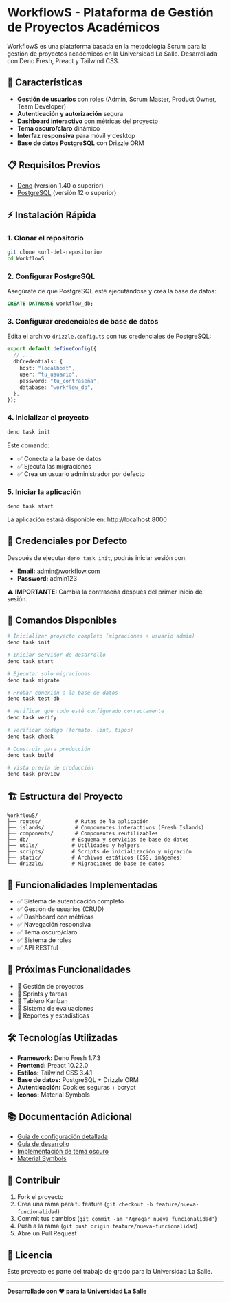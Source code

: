 # WorkflowS - Plataforma de Gestión de Proyectos Académicos

WorkflowS es una plataforma basada en la metodología Scrum para la gestión de proyectos académicos en la Universidad La Salle. Desarrollada con Deno Fresh, Preact y Tailwind CSS.

## 🚀 Características

- **Gestión de usuarios** con roles (Admin, Scrum Master, Product Owner, Team Developer)
- **Autenticación y autorización** segura
- **Dashboard interactivo** con métricas del proyecto
- **Tema oscuro/claro** dinámico
- **Interfaz responsiva** para móvil y desktop
- **Base de datos PostgreSQL** con Drizzle ORM

## 📋 Requisitos Previos

- [Deno](https://deno.land/manual/getting_started/installation) (versión 1.40 o superior)
- [PostgreSQL](https://www.postgresql.org/download/) (versión 12 o superior)

## ⚡ Instalación Rápida

### 1. Clonar el repositorio
```bash
git clone <url-del-repositorio>
cd WorkflowS
```

### 2. Configurar PostgreSQL
Asegúrate de que PostgreSQL esté ejecutándose y crea la base de datos:

```sql
CREATE DATABASE workflow_db;
```

### 3. Configurar credenciales de base de datos
Edita el archivo `drizzle.config.ts` con tus credenciales de PostgreSQL:

```typescript
export default defineConfig({
  // ...
  dbCredentials: {
    host: "localhost",
    user: "tu_usuario",
    password: "tu_contraseña",
    database: "workflow_db",
  },
});
```

### 4. Inicializar el proyecto
```bash
deno task init
```

Este comando:
- ✅ Conecta a la base de datos
- ✅ Ejecuta las migraciones
- ✅ Crea un usuario administrador por defecto

### 5. Iniciar la aplicación
```bash
deno task start
```

La aplicación estará disponible en: http://localhost:8000

## 🔑 Credenciales por Defecto

Después de ejecutar `deno task init`, podrás iniciar sesión con:

- **Email:** admin@workflow.com
- **Password:** admin123

⚠️ **IMPORTANTE:** Cambia la contraseña después del primer inicio de sesión.

## 📝 Comandos Disponibles

```bash
# Inicializar proyecto completo (migraciones + usuario admin)
deno task init

# Iniciar servidor de desarrollo
deno task start

# Ejecutar solo migraciones
deno task migrate

# Probar conexión a la base de datos
deno task test-db

# Verificar que todo esté configurado correctamente
deno task verify

# Verificar código (formato, lint, tipos)
deno task check

# Construir para producción
deno task build

# Vista previa de producción
deno task preview
```

## 🏗️ Estructura del Proyecto

```
WorkflowS/
├── routes/           # Rutas de la aplicación
├── islands/          # Componentes interactivos (Fresh Islands)
├── components/       # Componentes reutilizables
├── db/              # Esquema y servicios de base de datos
├── utils/           # Utilidades y helpers
├── scripts/         # Scripts de inicialización y migración
├── static/          # Archivos estáticos (CSS, imágenes)
└── drizzle/         # Migraciones de base de datos
```

## 🎯 Funcionalidades Implementadas

- ✅ Sistema de autenticación completo
- ✅ Gestión de usuarios (CRUD)
- ✅ Dashboard con métricas
- ✅ Navegación responsiva
- ✅ Tema oscuro/claro
- ✅ Sistema de roles
- ✅ API RESTful

## 🔄 Próximas Funcionalidades

- 🔲 Gestión de proyectos
- 🔲 Sprints y tareas
- 🔲 Tablero Kanban
- 🔲 Sistema de evaluaciones
- 🔲 Reportes y estadísticas

## 🛠️ Tecnologías Utilizadas

- **Framework:** Deno Fresh 1.7.3
- **Frontend:** Preact 10.22.0
- **Estilos:** Tailwind CSS 3.4.1
- **Base de datos:** PostgreSQL + Drizzle ORM
- **Autenticación:** Cookies seguras + bcrypt
- **Iconos:** Material Symbols

## 📚 Documentación Adicional

- [Guía de configuración detallada](./docs/setup-guide.md)
- [Guía de desarrollo](./docs/avance_desarrollo_20250425.md)
- [Implementación de tema oscuro](./docs/implementacion_tema_oscuro.md)
- [Material Symbols](./docs/Guia_Material_Simbols.md)

## 🤝 Contribuir

1. Fork el proyecto
2. Crea una rama para tu feature (`git checkout -b feature/nueva-funcionalidad`)
3. Commit tus cambios (`git commit -am 'Agregar nueva funcionalidad'`)
4. Push a la rama (`git push origin feature/nueva-funcionalidad`)
5. Abre un Pull Request

## 📄 Licencia

Este proyecto es parte del trabajo de grado para la Universidad La Salle.

---

**Desarrollado con ❤️ para la Universidad La Salle**
